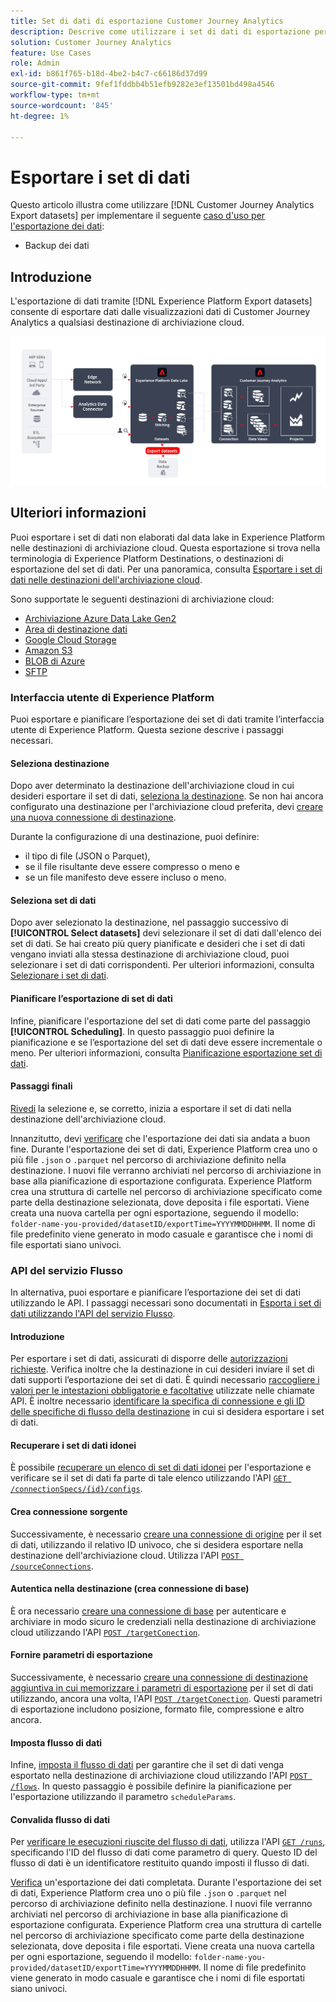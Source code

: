 ```yaml
---
title: Set di dati di esportazione Customer Journey Analytics
description: Descrive come utilizzare i set di dati di esportazione per eseguire il backup dei dati.
solution: Customer Journey Analytics
feature: Use Cases
role: Admin
exl-id: b861f765-b18d-4be2-b4c7-c66186d37d99
source-git-commit: 9fef1fddbb4b51efb9282e3ef13501bd498a4546
workflow-type: tm+mt
source-wordcount: '845'
ht-degree: 1%

---
```


# Esportare i set di dati

Questo articolo illustra come utilizzare [!DNL Customer Journey Analytics Export datasets] per implementare il seguente [caso d&#39;uso per l&#39;esportazione dei dati](overview.md):

- Backup dei dati

## Introduzione

L&#39;esportazione di dati tramite [!DNL Experience Platform Export datasets] consente di esportare dati dalle visualizzazioni dati di Customer Journey Analytics a qualsiasi destinazione di archiviazione cloud.

![Estensione BI](../assets/export-datasets.svg)

## Ulteriori informazioni

Puoi esportare i set di dati non elaborati dal data lake in Experience Platform nelle destinazioni di archiviazione cloud. Questa esportazione si trova nella terminologia di Experience Platform Destinations, o destinazioni di esportazione del set di dati. Per una panoramica, consulta [Esportare i set di dati nelle destinazioni dell&#39;archiviazione cloud](https://experienceleague.adobe.com/it/docs/experience-platform/destinations/ui/activate/export-datasets).

Sono supportate le seguenti destinazioni di archiviazione cloud:

- [Archiviazione Azure Data Lake Gen2](https://experienceleague.adobe.com/it/docs/experience-platform/destinations/catalog/cloud-storage/adls-gen2)
- [Area di destinazione dati](https://experienceleague.adobe.com/it/docs/experience-platform/destinations/catalog/cloud-storage/data-landing-zone)
- [Google Cloud Storage](https://experienceleague.adobe.com/it/docs/experience-platform/destinations/catalog/cloud-storage/google-cloud-storage)
- [Amazon S3](https://experienceleague.adobe.com/it/docs/experience-platform/destinations/catalog/cloud-storage/amazon-s3#changelog)
- [BLOB di Azure](https://experienceleague.adobe.com/it/docs/experience-platform/destinations/catalog/cloud-storage/azure-blob#changelog)
- [SFTP](https://experienceleague.adobe.com/it/docs/experience-platform/destinations/catalog/cloud-storage/sftp#changelog)


### Interfaccia utente di Experience Platform

Puoi esportare e pianificare l’esportazione dei set di dati tramite l’interfaccia utente di Experience Platform. Questa sezione descrive i passaggi necessari.

#### Seleziona destinazione

Dopo aver determinato la destinazione dell&#39;archiviazione cloud in cui desideri esportare il set di dati, [seleziona la destinazione](https://experienceleague.adobe.com/it/docs/experience-platform/destinations/ui/activate/export-datasets#select-destination). Se non hai ancora configurato una destinazione per l&#39;archiviazione cloud preferita, devi [creare una nuova connessione di destinazione](https://experienceleague.adobe.com/it/docs/experience-platform/destinations/ui/connect-destination).

Durante la configurazione di una destinazione, puoi definire:

- il tipo di file (JSON o Parquet),
- se il file risultante deve essere compresso o meno e
- se un file manifesto deve essere incluso o meno.


#### Seleziona set di dati

Dopo aver selezionato la destinazione, nel passaggio successivo di **[!UICONTROL Select datasets]** devi selezionare il set di dati dall&#39;elenco dei set di dati. Se hai creato più query pianificate e desideri che i set di dati vengano inviati alla stessa destinazione di archiviazione cloud, puoi selezionare i set di dati corrispondenti. Per ulteriori informazioni, consulta [Selezionare i set di dati](https://experienceleague.adobe.com/it/docs/experience-platform/destinations/ui/activate/export-datasets#select-datasets).

#### Pianificare l’esportazione di set di dati

Infine, pianificare l&#39;esportazione del set di dati come parte del passaggio **[!UICONTROL Scheduling]**. In questo passaggio puoi definire la pianificazione e se l’esportazione del set di dati deve essere incrementale o meno. Per ulteriori informazioni, consulta [Pianificazione esportazione set di dati](https://experienceleague.adobe.com/it/docs/experience-platform/destinations/ui/activate/export-datasets#scheduling).


#### Passaggi finali

[Rivedi](https://experienceleague.adobe.com/it/docs/experience-platform/destinations/ui/activate/export-datasets#review) la selezione e, se corretto, inizia a esportare il set di dati nella destinazione dell&#39;archiviazione cloud.

Innanzitutto, devi [verificare](https://experienceleague.adobe.com/it/docs/experience-platform/destinations/ui/activate/export-datasets#verify) che l&#39;esportazione dei dati sia andata a buon fine. Durante l&#39;esportazione dei set di dati, Experience Platform crea uno o più file `.json` o `.parquet` nel percorso di archiviazione definito nella destinazione. I nuovi file verranno archiviati nel percorso di archiviazione in base alla pianificazione di esportazione configurata. Experience Platform crea una struttura di cartelle nel percorso di archiviazione specificato come parte della destinazione selezionata, dove deposita i file esportati. Viene creata una nuova cartella per ogni esportazione, seguendo il modello: `folder-name-you-provided/datasetID/exportTime=YYYYMMDDHHMM`. Il nome di file predefinito viene generato in modo casuale e garantisce che i nomi di file esportati siano univoci.

### API del servizio Flusso

In alternativa, puoi esportare e pianificare l’esportazione dei set di dati utilizzando le API. I passaggi necessari sono documentati in [Esporta i set di dati utilizzando l&#39;API del servizio Flusso](https://experienceleague.adobe.com/it/docs/experience-platform/destinations/api/export-datasets).

#### Introduzione

Per esportare i set di dati, assicurati di disporre delle [autorizzazioni richieste](https://experienceleague.adobe.com/it/docs/experience-platform/destinations/api/export-datasets#permissions). Verifica inoltre che la destinazione in cui desideri inviare il set di dati supporti l’esportazione dei set di dati. È quindi necessario [raccogliere i valori per le intestazioni obbligatorie e facoltative](https://experienceleague.adobe.com/it/docs/experience-platform/destinations/api/export-datasets#gather-values-headers) utilizzate nelle chiamate API. È inoltre necessario [identificare la specifica di connessione e gli ID delle specifiche di flusso della destinazione](https://experienceleague.adobe.com/it/docs/experience-platform/destinations/api/export-datasets#gather-connection-spec-flow-spec) in cui si desidera esportare i set di dati.

#### Recuperare i set di dati idonei

È possibile [recuperare un elenco di set di dati idonei](https://experienceleague.adobe.com/it/docs/experience-platform/destinations/api/export-datasets#retrieve-list-of-available-datasets) per l&#39;esportazione e verificare se il set di dati fa parte di tale elenco utilizzando l&#39;API [`GET /connectionSpecs/{id}/configs`](https://developer.adobe.com/experience-platform-apis/references/destinations/#tag/Configurations/operation/getDatasets).


#### Crea connessione sorgente

Successivamente, è necessario [creare una connessione di origine](https://experienceleague.adobe.com/it/docs/experience-platform/destinations/api/export-datasets#create-source-connection) per il set di dati, utilizzando il relativo ID univoco, che si desidera esportare nella destinazione dell&#39;archiviazione cloud. Utilizza l&#39;API [`POST /sourceConnections`](https://developer.adobe.com/experience-platform-apis/references/destinations/#tag/Source-connections/operation/postSourceConnection).

#### Autentica nella destinazione (crea connessione di base)

È ora necessario [creare una connessione di base](https://experienceleague.adobe.com/it/docs/experience-platform/destinations/api/export-datasets#create-base-connection) per autenticare e archiviare in modo sicuro le credenziali nella destinazione di archiviazione cloud utilizzando l&#39;API [`POST /targetConection`](https://developer.adobe.com/experience-platform-apis/references/destinations/#tag/Target-connections/operation/postTargetConnection).


#### Fornire parametri di esportazione

Successivamente, è necessario [creare una connessione di destinazione aggiuntiva in cui memorizzare i parametri di esportazione](https://experienceleague.adobe.com/it/docs/experience-platform/destinations/api/export-datasets#create-target-connection) per il set di dati utilizzando, ancora una volta, l&#39;API [`POST /targetConection`](https://developer.adobe.com/experience-platform-apis/references/destinations/#tag/Target-connections/operation/postTargetConnection). Questi parametri di esportazione includono posizione, formato file, compressione e altro ancora.

#### Imposta flusso di dati

Infine, [imposta il flusso di dati](https://experienceleague.adobe.com/it/docs/experience-platform/destinations/api/export-datasets#create-dataflow) per garantire che il set di dati venga esportato nella destinazione di archiviazione cloud utilizzando l&#39;API [`POST /flows`](https://developer.adobe.com/experience-platform-apis/references/destinations/#tag/Dataflows/operation/postFlow). In questo passaggio è possibile definire la pianificazione per l&#39;esportazione utilizzando il parametro `scheduleParams`.

#### Convalida flusso di dati

Per [verificare le esecuzioni riuscite del flusso di dati](https://experienceleague.adobe.com/it/docs/experience-platform/destinations/api/export-datasets#get-dataflow-runs), utilizza l&#39;API [`GET /runs`](https://developer.adobe.com/experience-platform-apis/references/destinations/#tag/Dataflow-runs/operation/getFlowRuns), specificando l&#39;ID del flusso di dati come parametro di query. Questo ID del flusso di dati è un identificatore restituito quando imposti il flusso di dati.

[Verifica](https://experienceleague.adobe.com/it/docs/experience-platform/destinations/ui/activate/export-datasets#verify) un&#39;esportazione dei dati completata. Durante l&#39;esportazione dei set di dati, Experience Platform crea uno o più file `.json` o `.parquet` nel percorso di archiviazione definito nella destinazione. I nuovi file verranno archiviati nel percorso di archiviazione in base alla pianificazione di esportazione configurata. Experience Platform crea una struttura di cartelle nel percorso di archiviazione specificato come parte della destinazione selezionata, dove deposita i file esportati. Viene creata una nuova cartella per ogni esportazione, seguendo il modello: `folder-name-you-provided/datasetID/exportTime=YYYYMMDDHHMM`. Il nome di file predefinito viene generato in modo casuale e garantisce che i nomi di file esportati siano univoci.
